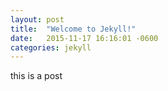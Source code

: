 ```yaml
---
layout: post
title:  "Welcome to Jekyll!"
date:   2015-11-17 16:16:01 -0600
categories: jekyll
---
```


this is a post